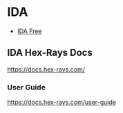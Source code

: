 # IDA

- [IDA Free](https://hex-rays.com/ida-free)

## IDA Hex-Rays Docs
https://docs.hex-rays.com/

### User Guide
https://docs.hex-rays.com/user-guide